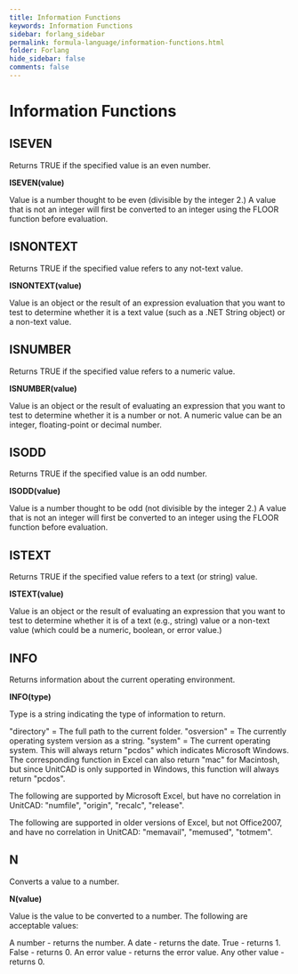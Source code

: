 ```yaml
---
title: Information Functions
keywords: Information Functions
sidebar: forlang_sidebar
permalink: formula-language/information-functions.html
folder: Forlang
hide_sidebar: false
comments: false
---
```



# Information Functions

## ISEVEN

Returns TRUE if the specified value is an even number.


**ISEVEN(value)**

Value is a number thought to be even (divisible by the integer 2.) A value that is not an integer will first be converted to an integer using the FLOOR function before evaluation.



## ISNONTEXT

Returns TRUE if the specified value refers to any not-text value.


**ISNONTEXT(value)**

Value is an object or the result of an expression evaluation that you want to test to determine whether it is a text value (such as a .NET String object) or a non-text value.



## ISNUMBER

Returns TRUE if the specified value refers to a numeric value.



**ISNUMBER(value)**

Value is an object or the result of evaluating an expression that you want to test to determine whether it is a number or not. A numeric value can be an integer, floating-point or decimal number.

## ISODD

Returns TRUE if the specified value is an odd number.


**ISODD(value)**

Value is a number thought to be odd (not divisible by the integer 2.) A value that is not an integer will first be converted to an integer using the FLOOR function before evaluation.



## ISTEXT

Returns TRUE if the specified value refers to a text (or string) value.



**ISTEXT(value)**

Value is an object or the result of evaluating an expression that you want to test to determine whether it is of a text (e.g., string) value or a non-text value (which could be a numeric, boolean, or error value.)



## INFO

Returns information about the current operating environment.


**INFO(type)**

Type is a string indicating the type of information to return.

"directory" = The full path to the current folder. "osversion" = The currently operating system version as a string. "system" = The current operating system. This will always return "pcdos" which indicates Microsoft Windows. The corresponding function in Excel can also return "mac" for Macintosh, but since UnitCAD is only supported in Windows, this function will always return "pcdos".

The following are supported by Microsoft Excel, but have no correlation in UnitCAD: "numfile", "origin", "recalc", "release".

The following are supported in older versions of Excel, but not Office2007, and have no correlation in UnitCAD: "memavail", "memused", "totmem".


## N

Converts a value to a number.


**N(value)**

Value is the value to be converted to a number. The following are acceptable values:

A number - returns the number. A date - returns the date. True - returns 1. False - returns 0. An error value - returns the error value. Any other value - returns 0.
